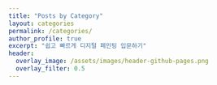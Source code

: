 ```yaml
---
title: "Posts by Category"
layout: categories
permalink: /categories/
author_profile: true
excerpt: "쉽고 빠르게 디지털 페인팅 입문하기"
header:
  overlay_image: /assets/images/header-github-pages.png
  overlay_filter: 0.5
---
```

